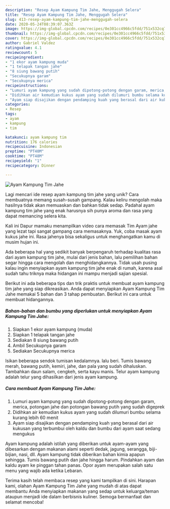 ```yaml
---
description: "Resep Ayam Kampung Tim Jahe, Menggugah Selera"
title: "Resep Ayam Kampung Tim Jahe, Menggugah Selera"
slug: 413-resep-ayam-kampung-tim-jahe-menggugah-selera
date: 2020-05-24T08:39:07.363Z
image: https://img-global.cpcdn.com/recipes/0e301cc4966c5fdd/751x532cq70/ayam-kampung-tim-jahe-foto-resep-utama.jpg
thumbnail: https://img-global.cpcdn.com/recipes/0e301cc4966c5fdd/751x532cq70/ayam-kampung-tim-jahe-foto-resep-utama.jpg
cover: https://img-global.cpcdn.com/recipes/0e301cc4966c5fdd/751x532cq70/ayam-kampung-tim-jahe-foto-resep-utama.jpg
author: Gabriel Valdez
ratingvalue: 4.1
reviewcount: 5
recipeingredient:
- "1 ekor ayam kampung muda"
- "1 telapak tangan jahe"
- "8 siung bawang putih"
- "Secukupnya garam"
- "Secukupnya merica"
recipeinstructions:
- "Lumuri ayam kampung yang sudah dipotong-potong dengan garam, merica, potongan jahe dan potongan bawang putih yang sudah digeprek"
- "Didihkan air kemudian kukus ayam yang sudah dilumuri bumbu selama kurang lebih 60 menit"
- "Ayam siap disajikan dengan pendamping kuah yang berasal dari air kukusan yang terbumbui oleh kaldu dan bumbu dari ayam saat sedang mengukus"
categories:
- Resep
tags:
- ayam
- kampung
- tim

katakunci: ayam kampung tim 
nutrition: 176 calories
recipecuisine: Indonesian
preptime: "PT40M"
cooktime: "PT48M"
recipeyield: "1"
recipecategory: Dinner

---
```



![Ayam Kampung Tim Jahe](https://img-global.cpcdn.com/recipes/0e301cc4966c5fdd/751x532cq70/ayam-kampung-tim-jahe-foto-resep-utama.jpg)

Lagi mencari ide resep ayam kampung tim jahe yang unik? Cara membuatnya memang susah-susah gampang. Kalau keliru mengolah maka hasilnya tidak akan memuaskan dan bahkan tidak sedap. Padahal ayam kampung tim jahe yang enak harusnya sih punya aroma dan rasa yang dapat memancing selera kita.

Kali ini Dapur mamaku menampilkan video cara memasak Tim Ayam jahe yang lezat tapi sangat gampang cara memasaknya. Yuk, coba masak ayam kukus jahe ini. Rasa jahenya bisa sekaligus untuk menghangatkan kamu di musim hujan ini.

Ada beberapa hal yang sedikit banyak berpengaruh terhadap kualitas rasa dari ayam kampung tim jahe, mulai dari jenis bahan, lalu pemilihan bahan segar hingga cara mengolah dan menghidangkannya. Tidak usah pusing kalau ingin menyiapkan ayam kampung tim jahe enak di rumah, karena asal sudah tahu triknya maka hidangan ini mampu menjadi sajian spesial.


Berikut ini ada beberapa tips dan trik praktis untuk membuat ayam kampung tim jahe yang siap dikreasikan. Anda dapat menyiapkan Ayam Kampung Tim Jahe memakai 5 bahan dan 3 tahap pembuatan. Berikut ini cara untuk membuat hidangannya.

<!--inarticleads1-->

##### Bahan-bahan dan bumbu yang diperlukan untuk menyiapkan Ayam Kampung Tim Jahe:

1. Siapkan 1 ekor ayam kampung (muda)
1. Siapkan 1 telapak tangan jahe
1. Sediakan 8 siung bawang putih
1. Ambil Secukupnya garam
1. Sediakan Secukupnya merica


Isikan beberapa sendok tumisan kedalamnya. lalu beri. Tumis bawang merah, bawang putih, kemiri, jahe, dan pala yang sudah dihaluskan. Tambahkan daun salam, cengkeh, serta kayu manis. Telur ayam kampung adalah telur yang dihasilkan dari jenis ayam kampung. 

<!--inarticleads2-->

##### Cara membuat Ayam Kampung Tim Jahe:

1. Lumuri ayam kampung yang sudah dipotong-potong dengan garam, merica, potongan jahe dan potongan bawang putih yang sudah digeprek
1. Didihkan air kemudian kukus ayam yang sudah dilumuri bumbu selama kurang lebih 60 menit
1. Ayam siap disajikan dengan pendamping kuah yang berasal dari air kukusan yang terbumbui oleh kaldu dan bumbu dari ayam saat sedang mengukus


Ayam kampung adalah istilah yang diberikan untuk ayam-ayam yang dibesarkan dengan makanan alami seperti dedak, jagung, serangga, biji-bijian, nasi, dll. Ayam kampung tidak diberikan bahan kimia apapun sehingga. Tumis bawang putih dan jahe hingga harum. Pindahkan ayam dan kaldu ayam ke pinggan tahan panas. Opor ayam merupakan salah satu menu yang wajib ada ketika Lebaran. 

Terima kasih telah membaca resep yang kami tampilkan di sini. Harapan kami, olahan Ayam Kampung Tim Jahe yang mudah di atas dapat membantu Anda menyiapkan makanan yang sedap untuk keluarga/teman ataupun menjadi ide dalam berbisnis kuliner. Semoga bermanfaat dan selamat mencoba!
